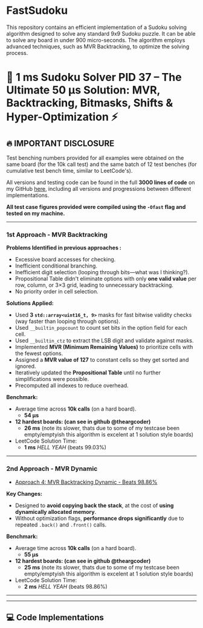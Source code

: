 # FastSudoku
This repository contains an efficient implementation of a Sudoku solving algorithm designed to solve any standard 9x9 Sudoku puzzle. It can be able to solve any board in under 900 micro-seconds. The algorithm employs advanced techniques, such as MVR Backtracking, to optimize the solving process. 

# 🚀 **1 ms Sudoku Solver PID 37 – The Ultimate 50 μs Solution: MVR, Backtracking, Bitmasks, Shifts & Hyper-Optimization ⚡**

## 🔥 IMPORTANT DISCLOSURE

Test benching numbers provided for all examples were obtained on the same board (for the 10k call test) and the same batch of 12 test benches (for cumulative test bench time, similar to LeetCode's).

All versions and testing code can be found in the full **3000 lines of code** on my GitHub [here](https://github.com/theargcoder/LeetCode/tree/main/cpp/problem_id_37), including all versions and progressions between different implementations.

**All test case figures provided were compiled using the `-Ofast` flag and tested on my machine.**

-------------------------------------------------------------------------------------------------------------------------------------------------

### **1st Approach - MVR Backtracking**

**Problems Identified in previous approaches :**
- Excessive board accesses for checking.
- Inefficient conditional branching.
- Inefficient digit selection (looping through bits—what was I thinking?).
- Propositional Table didn't eliminate options with only **one valid value** per row, column, or 3×3 grid, leading to unnecessary backtracking.
- No priority order in cell selection.

**Solutions Applied:**
- Used **3 `std::array<uint16_t, 9>`** masks for fast bitwise validity checks (way faster than looping through options).
- Used `__builtin_popcount` to count set bits in the option field for each cell.
- Used `__builtin_ctz` to extract the LSB digit and validate against masks.
- Implemented **MVR (Minimum Remaining Values)** to prioritize cells with the fewest options.
- Assigned a **MVR value of 127** to constant cells so they get sorted and ignored.
- Iteratively updated the **Propositional Table** until no further simplifications were possible.
- Precomputed all indexes to reduce overhead.

**Benchmark:**
- Average time across **10k calls** (on a hard board).
  - **54 μs**
- **12 hardest boards: (can see in github @theargcoder)**
  - **26 ms** (note its slower, thats due to some of my testcase been empty/emptyish this algorithm is excelent at 1 solution style boards)
- LeetCode Solution Time:
  - **1 ms** *HELL YEAH* (beats 99.03%)

-------------------------------------------------------------------------------------------------------------------------------------------------

### **2nd Approach - MVR Dynamic** 

- [Approach 4: MVR Backtracking Dynamic - Beats 98.86%](#approach-4-mvr-dynamic)

**Key Changes:**
- Designed to **avoid copying back the stack**, at the cost of **using dynamically allocated memory**.
- Without optimization flags, **performance drops significantly** due to repeated `.back()` and `.front()` calls.


**Benchmark:**
- Average time across **10k calls** (on a hard board).
  - **55 μs**
- **12 hardest boards: (can see in github @theargcoder)**
  - **25 ms** (note its slower, thats due to some of my testcase been empty/emptyish this algorithm is excelent at 1 solution style boards)
- LeetCode Solution Time:
  - **2 ms** *HELL YEAH* (beats 98.86%)

-------------------------------------------------------------------------------------------------------------------------------------------------

-------------------------------------------------------------------------------------------------------------------------------------------------

## 💻 **Code Implementations**


